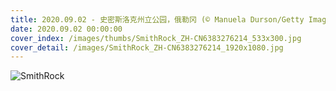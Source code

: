 ```yaml
---
title: 2020.09.02 - 史密斯洛克州立公园，俄勒冈 (© Manuela Durson/Getty Images)
date: 2020.09.02 00:00:00
cover_index: /images/thumbs/SmithRock_ZH-CN6383276214_533x300.jpg
cover_detail: /images/SmithRock_ZH-CN6383276214_1920x1080.jpg
---
```


![SmithRock](/images/SmithRock_ZH-CN6383276214_1920x1080.jpg)
